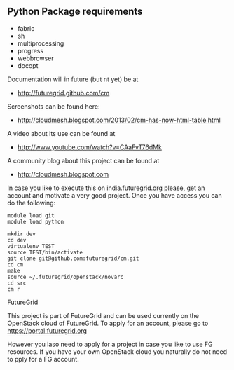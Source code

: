 Python Package requirements
---------------------------
* fabric
* sh
* multiprocessing
* progress
* webbrowser
* docopt

Documentation will in future (but nt yet) be at 

* http://futuregrid.github.com/cm

Screenshots can be found here:

* http://cloudmesh.blogspot.com/2013/02/cm-has-now-html-table.html

A video about its use can be found at 

* http://www.youtube.com/watch?v=CAaFvT76dMk

A community blog about this project can be found at

* http://cloudmesh.blogspot.com

In case you like to execute this on india.futuregrid.org please, get
an account and motivate a very good project. Once you have access you
can do the following:

    module load git
    module load python
    
    mkdir dev
    cd dev
    virtualenv TEST
    source TEST/bin/activate
    git clone git@github.com:futuregrid/cm.git
    cd cm
    make
    source ~/.futuregrid/openstack/novarc 
    cd src
    cm r

FutureGrid

This project is part of FutureGrid and can be used currently on the 
OpenStack cloud of FutureGrid. To apply for an account, please 
go to https://portal.futuregrid.org 

However you laso need to apply for a project in case you like to use FG resources.
If you have your own OpenStack cloud you naturally do not need to pply for a FG account.

